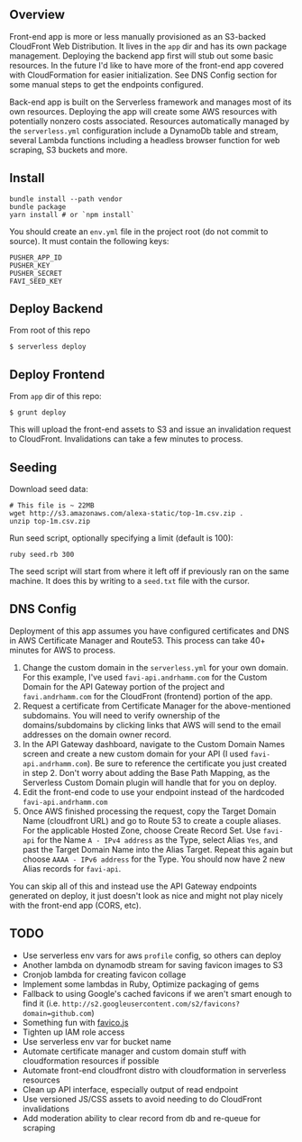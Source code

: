 ## Overview

Front-end app is more or less manually provisioned as an S3-backed CloudFront Web Distribution. It lives in the `app` dir and has its own package management. Deploying the backend app first will stub out some basic resources. In the future I'd like to have more of the front-end app covered with CloudFormation for easier initialization. See DNS Config section for some manual steps to get the endpoints configured.

Back-end app is built on the Serverless framework and manages most of its own resources. Deploying the app will create some AWS resources with potentially nonzero costs associated. Resources automatically managed by the `serverless.yml` configuration include a DynamoDb table and stream, several Lambda functions including a headless browser function for web scraping, S3 buckets and more.

## Install

```
bundle install --path vendor
bundle package
yarn install # or `npm install`
```

You should create an `env.yml` file in the project root (do not commit to source). It must contain the following keys:

```
PUSHER_APP_ID
PUSHER_KEY
PUSHER_SECRET
FAVI_SEED_KEY
```

## Deploy Backend

From root of this repo

```
$ serverless deploy
```

## Deploy Frontend

From `app` dir of this repo:

```
$ grunt deploy
```

This will upload the front-end assets to S3 and issue an invalidation request to CloudFront. Invalidations can take a few minutes to process.

## Seeding

Download seed data:

```
# This file is ~ 22MB
wget http://s3.amazonaws.com/alexa-static/top-1m.csv.zip .
unzip top-1m.csv.zip
```

Run seed script, optionally specifying a limit (default is 100):

```
ruby seed.rb 300
```

The seed script will start from where it left off if previously ran on the same machine. It does this by writing to a `seed.txt` file with the cursor.

## DNS Config

Deployment of this app assumes you have configured certificates and DNS in AWS Certificate Manager and Route53. This process can take 40+ minutes for AWS to process.

1. Change the custom domain in the `serverless.yml` for your own domain. For this example, I've used `favi-api.andrhamm.com` for the Custom Domain for the API Gateway portion of the project and `favi.andrhamm.com` for the CloudFront (frontend) portion of the app.
2. Request a certificate from Certificate Manager for the above-mentioned subdomains. You will need to verify ownership of the domains/subdomains by clicking links that AWS will send to the email addresses on the domain owner record.
3. In the API Gateway dashboard, navigate to the Custom Domain Names screen and create a new custom domain for your API (I used `favi-api.andrhamm.com`). Be sure to reference the certificate you just created in step 2. Don't worry about adding the Base Path Mapping, as the Serverless Custom Domain plugin will handle that for you on deploy.
4. Edit the front-end code to use your endpoint instead of the hardcoded `favi-api.andrhamm.com`
5. Once AWS finished processing the request, copy the Target Domain Name (cloudfront URL) and go to Route 53 to create a couple aliases. For the applicable Hosted Zone, choose Create Record Set. Use `favi-api` for the Name `A - IPv4 address` as the Type, select Alias `Yes`, and past the Target Domain Name into the Alias Target. Repeat this again but choose `AAAA - IPv6 address` for the Type. You should now have 2 new Alias records for `favi-api`.

You can skip all of this and instead use the API Gateway endpoints generated on deploy, it just doesn't look as nice and might not play nicely with the front-end app (CORS, etc).


## TODO

* Use serverless env vars for aws `profile` config, so others can deploy
* Another lambda on dynamodb stream for saving favicon images to S3
* Cronjob lambda for creating favicon collage
* Implement some lambdas in Ruby, Optimize packaging of gems
* Fallback to using Google's cached favicons if we aren't smart enough to find it (i.e. `http://s2.googleusercontent.com/s2/favicons?domain=github.com`)
* Something fun with [favico.js](http://lab.ejci.net/favico.js/)
* Tighten up IAM role access
* Use serverless env var for bucket name
* Automate certificate manager and custom domain stuff with cloudformation resources if possible
* Automate front-end cloudfront distro with cloudformation in serverless resources
* Clean up API interface, especially output of read endpoint
* Use versioned JS/CSS assets to avoid needing to do CloudFront invalidations
* Add moderation ability to clear record from db and re-queue for scraping